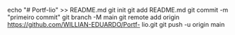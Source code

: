 echo "# Portf-lio" >> README.md 
git init 
git add README.md 
git commit -m "primeiro commit" 
git branch -M main 
git remote add origin https://github.com/WILLIAN-EDUARDO/Portf- lio.git
 git push -u origin main
